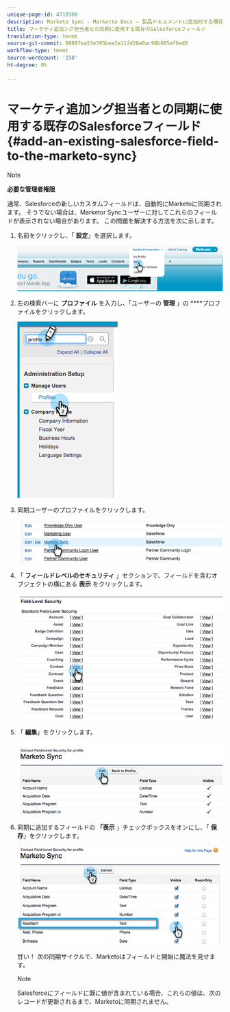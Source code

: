 ```yaml
---
unique-page-id: 4719308
description: Marketo Sync - Marketto Docs — 製品ドキュメントに追加対する既存のSalesforceフィールド
title: マーケティ追加ング担当者との同期に使用する既存のSalesforceフィールド
translation-type: tm+mt
source-git-commit: 00887ea53e395bea3a11fd28e0ac98b085ef6ed8
workflow-type: tm+mt
source-wordcount: '158'
ht-degree: 0%

---
```



# マーケティ追加ング担当者との同期に使用する既存のSalesforceフィールド {#add-an-existing-salesforce-field-to-the-marketo-sync}

>[!NOTE]
>
>**必要な管理者権限**

通常、Salesforceの新しいカスタムフィールドは、自動的にMarketoに同期されます。 そうでない場合は、Marketor Syncユーザーに対してこれらのフィールドが表示されない場合があります。 この問題を解決する方法を次に示します。

1. 名前をクリックし、「 **設定**」を選択します。

   ![](assets/image2015-6-30-14-3a20-3a6.png)

1. 左の検索バーに **プロファイル** を入力し、「ユーザーの **管理** 」の ****&#x200B;プロファイルをクリックします。

   ![](assets/image2015-6-30-14-3a20-3a52.png)

1. 同期ユーザーのプロファイルをクリックします。

   ![](assets/image2015-6-30-14-3a23-3a41.png)

1. 「 **フィールドレベルのセキュリティ** 」セクションで、フィールドを含むオブジェクトの横にある **表示** をクリックします。

   ![](assets/image2015-6-30-14-3a23-3a59.png)

1. 「 **編集**」をクリックします。

   ![](assets/image2015-6-30-14-3a24-3a28.png)

1. 同期に追加するフィールドの **「表示** 」チェックボックスをオンにし、「 **保存**」をクリックします。

   ![](assets/image2015-6-30-14-3a24-3a49.png)

   甘い！ 次の同期サイクルで、Marketoはフィールドと開始に魔法を見せます。

   >[!NOTE]
   >
   > Salesforceにフィールドに既に値が含まれている場合、これらの値は、次のレコードが更新されるまで、Marketoに同期されません。

